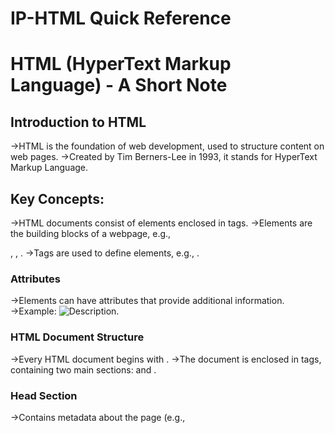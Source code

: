 # IP-HTML Quick Reference

# HTML (HyperText Markup Language) - A Short Note

## Introduction to HTML

→HTML is the foundation of web development, used to structure content on web pages.
→Created by Tim Berners-Lee in 1993, it stands for HyperText Markup Language. 

## Key Concepts:

→HTML documents consist of elements enclosed in tags.
→Elements are the building blocks of a webpage, e.g., <p>, <a>, <img>.
→Tags are used to define elements, e.g., <tagname>.

### Attributes

→Elements can have attributes that provide additional information.
→Example: <img src="image.jpg" alt="Description">.

### HTML Document Structure

→Every HTML document begins with <!DOCTYPE html>.
→The document is enclosed in <html> tags, containing two main sections: <head> and <body>.

### Head Section

→Contains metadata about the page (e.g., <title>, <meta>).
→Sets character encoding using <meta charset="UTF-8">.
→Links to external resources like stylesheets and scripts.

### Body Section

- Contains visible content like text, images, links, and more.
Common tags include <h1>, <p>, <a>, <img>, <ul>, <li>.

## Commonly Used HTML Tags

**<h1> - <h6>**

- Headings: <h1> being the highest level and <h6> the lowest.

**<p>**

- Paragraph: Used for text content.

**<a>**

- Anchor: Creates hyperlinks to other web pages or resources.

**<img>**

- Image: Embeds images into the webpage.

**<ul> and <ol>**

- Unordered and Ordered Lists: Create lists using bullets or numbers.
- <li> used within these tags to define list items.

**<div> and <span>**

- Generic Containers: Used for grouping and styling elements.
- <div> is a block-level container, while <span> is an inline container.

**<table>**

- Creates tables for tabular data.
- Contains <tr> (table row), <th> (table header), and <td> (table data) elements.

**<form>**

- Creates interactive forms for user input.
- Contains form elements like <input>, <textarea>, and <button>.

**<iframe>**

- Embeds external content (e.g., videos or maps) into the webpage.

**<meta>**

- Provides metadata about the document, such as character encoding.

## Conclusion

→HTML is essential for web development as it structures and organizes content.
→Understanding HTML elements, attributes, and document structure is crucial for creating webpages.
→Familiarity with commonly used HTML tags is fundamental for building functional and visually appealing websites.

###